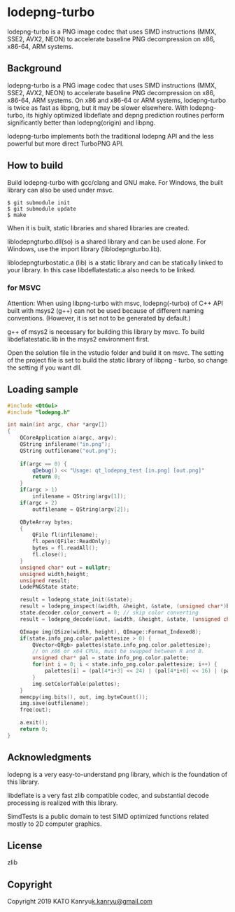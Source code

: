 # lodepng-turbo
lodepng-turbo is a PNG image codec that uses SIMD instructions (MMX, SSE2, AVX2, NEON) to accelerate baseline PNG decompression on x86, x86-64, ARM systems.

## Background
lodepng-turbo is a PNG image codec that uses SIMD instructions (MMX, SSE2, AVX2, NEON) 
to accelerate baseline PNG decompression on x86, x86-64, ARM systems. 
On x86 and x86-64 or ARM systems, lodepng-turbo is twice as fast as libpng, but it may be slower elsewhere. 
With lodepng-turbo, its highly optimized libdeflate and depng prediction routines perform significantly better than lodepng(origin) and libpng.

lodepng-turbo implements both the traditional lodepng API and the less powerful but more direct TurboPNG API.

## How to build

Build lodepng-turbo with gcc/clang and GNU make.
For Windows, the built library can also be used under msvc.

```shell
$ git submodule init
$ git submodule update
$ make
```
When it is built, static libraries and shared libraries are created.

liblodepngturbo.dll(so) is a shared library and can be used alone. For Windows, use the import library (liblodepngturbo.lib).

liblodepngturbostatic.a (lib) is a static library and can be statically linked to your library. In this case libdeflatestatic.a also needs to be linked.

### for MSVC

Attention: When using libpng-turbo with msvc, lodepng(-turbo)  of C++ API built with msys2 (g++) can not be used because of different naming conventions. (However, it is set not to be generated by default.)

g++ of msys2 is necessary for building this library by msvc.
To build libdeflatestatic.lib in the msys2 environment first.

Open the solution file in the vstudio folder and build it on msvc. The setting of the project file is set to build the static library of libpng - turbo, so change the setting if you want dll.

## Loading sample

```C++
#include <QtGui>
#include "lodepng.h"

int main(int argc, char *argv[])
{
    QCoreApplication a(argc, argv);
    QString infilename("in.png");
    QString outfilename("out.png");
    
    if(argc == 0) {
        qDebug() << "Usage: qt_lodepng_test [in.png] [out.png]"
        return 0;
    }
    if(argc > 1)
        infilename = QString(argv[1]);
    if(argc > 2)
        outfilename = QString(argv[2]);

    QByteArray bytes;
    {
        QFile fl(infilename);
        fl.open(QFile::ReadOnly);
        bytes = fl.readAll();
        fl.close();
    }
    unsigned char* out = nullptr;
    unsigned width,height;
    unsigned result;
    LodePNGState state;

    result = lodepng_state_init(&state);
    result = lodepng_inspect(&width, &height, &state, (unsigned char*)bytes.data(), bytes.size());
    state.decoder.color_convert = 0; // skip color converting
    result = lodepng_decode(&out, &width, &height, &state, (unsigned char*)bytes.data(), bytes.size());

    QImage img(QSize(width, height), QImage::Format_Indexed8);
    if(state.info_png.color.palettesize > 0) {
        QVector<QRgb> palettes(state.info_png.color.palettesize);
        // on x86 or x64 CPUs, must be swapped between R and B.
        unsigned char* pal = state.info_png.color.palette;
        for(int i = 0; i < state.info_png.color.palettesize; i++) {
            palettes[i] = (pal[4*i+3] << 24) | (pal[4*i+0] << 16) | (pal[4*i+1] <<8) | pal[4*i+2];
        }
        img.setColorTable(palettes);
    }
    memcpy(img.bits(), out, img.byteCount());
    img.save(outfilename);
    free(out);

    a.exit();
    return 0;
}
```

## Acknowledgments

lodepng is a very easy-to-understand png library, which is the foundation of this library.

libdeflate is a very fast zlib compatible codec, and substantial decode processing is realized with this library.

SimdTests is a public domain to test SIMD optimized functions related mostly to 2D computer graphics.

## License

zlib

## Copyright

Copyright 2019 KATO Kanryu<k.kanryu@gmail.com>

